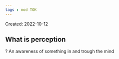 ```yaml
---
tags : mod TOK
---
```

Created: 2022-10-12 

## What is perception
?
An awareness of something in and trough the mind